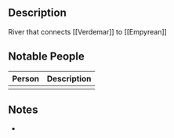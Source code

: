 ## Description
River that connects [[Verdemar]] to [[Empyrean]]

## Notable People
| Person | Description |
| ------ | ----------- |
|        |             |

## Notes
* 